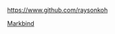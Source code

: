 
<!-- Give link to your github home page -->
<span id="github">https://www.github.com/raysonkoh</span>

<!-- Give your internal and external projects related to the module -->
<span id="projects">[Markbind](https://github.com/MarkBind/markbind)</span>